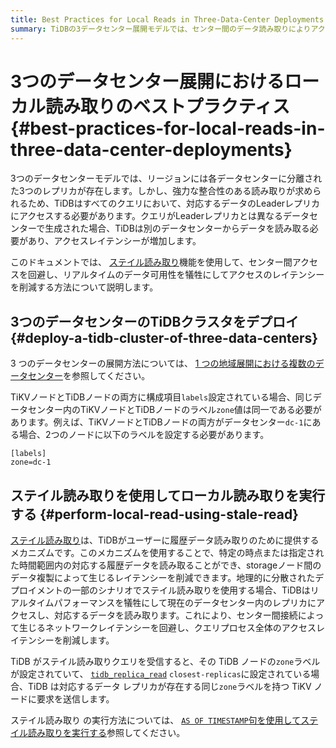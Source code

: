 ```yaml
---
title: Best Practices for Local Reads in Three-Data-Center Deployments
summary: TiDBの3データセンター展開モデルでは、センター間のデータ読み取りによりアクセスレイテンシーが増加する可能性があります。これを軽減するために、 ステイル読み取り機能ではローカルの履歴データへのアクセスを可能にし、リアルタイムのデータ可用性を犠牲にしてレイテンシーを削減します。地理的に分散されたシナリオでステイル読み取りを使用する場合、TiDBはセンター間のネットワークレイテンシーを回避するためにローカルレプリカにアクセスします。これは、zone`ラベルを設定し、`tidb_replica_read`を`closest-replicas`に設定することで実現されます。Stale ステイル読み取りの実行方法の詳細については、ドキュメントを参照してください。
---
```


# 3つのデータセンター展開におけるローカル読み取りのベストプラクティス {#best-practices-for-local-reads-in-three-data-center-deployments}

3つのデータセンターモデルでは、リージョンには各データセンターに分離された3つのレプリカが存在します。しかし、強力な整合性のある読み取りが求められるため、TiDBはすべてのクエリにおいて、対応するデータのLeaderレプリカにアクセスする必要があります。クエリがLeaderレプリカとは異なるデータセンターで生成された場合、TiDBは別のデータセンターからデータを読み取る必要があり、アクセスレイテンシーが増加します。

このドキュメントでは、 [ステイル読み取り](/stale-read.md)機能を使用して、センター間アクセスを回避し、リアルタイムのデータ可用性を犠牲にしてアクセスのレイテンシーを削減する方法について説明します。

## 3つのデータセンターのTiDBクラスタをデプロイ {#deploy-a-tidb-cluster-of-three-data-centers}

3 つのデータセンターの展開方法については、 [1 つの地域展開における複数のデータセンター](/multi-data-centers-in-one-city-deployment.md)を参照してください。

TiKVノードとTiDBノードの両方に構成項目`labels`設定されている場合、同じデータセンター内のTiKVノードとTiDBノードのラベル`zone`値は同一である必要があります。例えば、TiKVノードとTiDBノードの両方がデータセンター`dc-1`にある場合、2つのノードに以下のラベルを設定する必要があります。

    [labels]
    zone=dc-1

## ステイル読み取りを使用してローカル読み取りを実行する {#perform-local-read-using-stale-read}

[ステイル読み取り](/stale-read.md)は、TiDBがユーザーに履歴データ読み取りのために提供するメカニズムです。このメカニズムを使用することで、特定の時点または指定された時間範囲内の対応する履歴データを読み取ることができ、storageノード間のデータ複製によって生じるレイテンシーを削減できます。地理的に分散されたデプロイメントの一部のシナリオでステイル読み取りを使用する場合、TiDBはリアルタイムパフォーマンスを犠牲にして現在のデータセンター内のレプリカにアクセスし、対応するデータを読み取ります。これにより、センター間接続によって生じるネットワークレイテンシーを回避し、クエリプロセス全体のアクセスレイテンシーを削減します。

TiDB がステイル読み取りクエリを受信すると、その TiDB ノードの`zone`ラベルが設定されていて、 [`tidb_replica_read`](/system-variables.md#tidb_replica_read-new-in-v40) `closest-replicas`に設定されている場合、TiDB は対応するデータ レプリカが存在する同じ`zone`ラベルを持つ TiKV ノードに要求を送信します。

ステイル読み取り の実行方法については、 [`AS OF TIMESTAMP`句を使用してステイル読み取りを実行する](/as-of-timestamp.md)参照してください。
